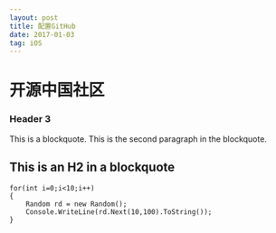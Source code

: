 ```yaml
---
layout: post
title: 配置GitHub
date: 2017-01-03 
tag: iOS
---
```

# 开源中国社区
### Header 3
This is a blockquote.
This is the second paragraph in the blockquote.

## This is an H2 in a blockquote

    for(int i=0;i<10;i++)
    {
		Random rd = new Random();
        Console.WriteLine(rd.Next(10,100).ToString());
    }